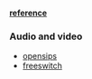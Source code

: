 
#### [reference](index/collect/reference.md)

### Audio and video
* [opensips](index/opensips/opensips.md)
* [freeswitch](index/freeswitch/freeswitch.md)
